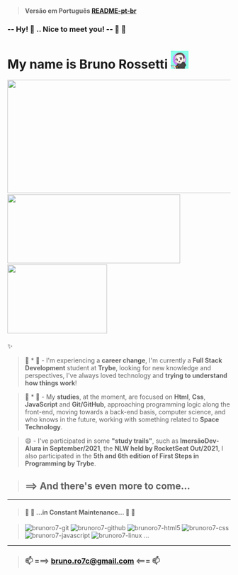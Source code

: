 > #### Versão em Português [README-pt-br](README-pt-br)

### **-- Hy!** 👋 ..  **Nice to meet you! --** 🤗 🤝
# **My name is Bruno Rossetti** <img height="40vh" width="40vh" src="brunoro7-avatar2.png">

<div>
  <a href="https://github.com/brunoro7/github-readme-stats">
    <img height="255vh" width="615vh" src="https://github-readme-streak-stats.herokuapp.com/?user=brunoro7&theme=tokyonight&layout" />
  </a>
  <a href="https://github.com/brunoro7/github-readme-stats">
    <img height="155vh" width="390vh"  src="https://github-readme-stats.vercel.app/api?username=brunoro7&count_private=true&show_icons=true&theme=tokyonight" />
    <img height="155vh" width="225vh" src="https://github-readme-stats.vercel.app/api/top-langs/?username=brunoro7&count_private=true&theme=tokyonight" />
  </a>
</div></br> 
✨
</br>

> 🔭 * 💬 - I'm experiencing a **career change**, I'm currently a **Full Stack Development** student at **Trybe**, looking for new knowledge and perspectives, I've always loved technology and **trying to understand how things work**!<br>

> 👯 * 🌱 - My **studies**, at the moment, are focused on **Html**, **Css**, **JavaScript** and **Git/GitHub**, approaching programming logic along the front-end, moving towards a back-end basis, computer science, and who knows in the future, working with something related to **Space Technology**.<br>

> 😄 - I've participated in some **"study trails"**, such as **ImersãoDev-Alura in September/2021**, the **NLW held by RocketSeat Out/2021**, I also participated in the **5th and 6th edition of First Steps in Programming by Trybe**.<br>

> ## ==> And there's even more to come...
---
>#### 🚧 🚧 ...in Constant Maintenance... 🚧 🚧
<div style="display:inline_block" align-itens="center">

  > <img alt="brunoro7-git" height="47vh" width="60vh" src="https://cdn.jsdelivr.net/gh/devicons/devicon/icons/git/git-original-wordmark.svg" />
  > <img alt="brunoro7-github" height="39vh" width="45vh" src="https://cdn.jsdelivr.net/gh/devicons/devicon/icons/github/github-original-wordmark.svg" />    
  > <img alt="brunoro7-html5" height="39vh" width="45vh" src="https://cdn.jsdelivr.net/gh/devicons/devicon/icons/html5/html5-original-wordmark.svg" />
  > <img alt="brunoro7-css" height="39vh" width="45vh" src="https://cdn.jsdelivr.net/gh/devicons/devicon/icons/css3/css3-original-wordmark.svg" />
  > <img alt="brunoro7-javascript" src="https://cdn.jsdelivr.net/gh/devicons/devicon/icons/javascript/javascript-original.svg" height="35vh" width="50vh"/>    
  > <img alt="brunoro7-linux" height="39vh" width="50vh" src="https://cdn.jsdelivr.net/gh/devicons/devicon/icons/linux/linux-original.svg" /> ... 
</div>

---
> ### 📫 ===> bruno.ro7c@gmail.com <=== 📫